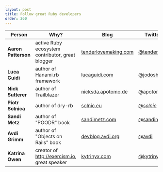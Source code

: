 ```yaml
---
layout: post
title: Follow great Ruby developers
order: 260
---
```


| Person | Why? | Blog | Twitter | GitHub |
| --- | --- | --- | --- | --- |
| **Aaron Patterson** | active Ruby ecosystem contributor, great blogger | [tenderlovemaking.com](http://tenderlovemaking.com/) | [@tenderlove](https://twitter.com/tenderlove) | [@tenderlove](https://github.com/tenderlove) |
| **Luca Guidi** | author of Hanami.rb framework | [lucaguidi.com](https://lucaguidi.com/) | [@jodosha](https://twitter.com/jodosha) | [@jodosha](https://github.com/jodosha) |
| **Nick Sutterer** | author of Trailblazer | [nicksda.apotomo.de](http://nicksda.apotomo.de/) |[@apotonick](https://twitter.com/apotonick) | [@apotonick](https://github.com/apotonick) |
| **Piotr Solnica** | author of dry-rb | [solnic.eu](http://solnic.eu/) | [@_solnic_](https://twitter.com/_solnic_) | [@solnic](https://github.com/solnic)  |
| **Sandi Metz** | author of "POODR" book | [sandimetz.com](http://www.sandimetz.com/) | [@sandimetz](https://twitter.com/sandimetz) | [@skmetz](https://github.com/skmetz) |
| **Avdi Grimm** | author of "Objects on Rails" book | [devblog.avdi.org](http://devblog.avdi.org/) | [@avdi](https://twitter.com/avdi) | [@avdi](https://github.com/avdi) |
| **Katrina Owen** | creator of http://exercism.io, great speaker | [kytrinyx.com](http://kytrinyx.com/) | [@kytrinyx](https://twitter.com/kytrinyx) | [@kytrinyx](https://github.com/kytrinyx) |
